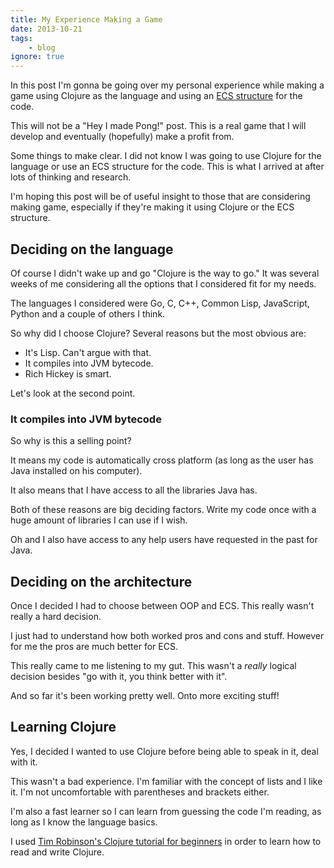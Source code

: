 ```yaml
---
title: My Experience Making a Game
date: 2013-10-21
tags:
    - blog
ignore: true
---
```

In this post I'm gonna be going over my personal experience while making a game using Clojure as the language and using an [ECS structure](https://en.wikipedia.org/wiki/Entity_component_system) for the code.

This will not be a "Hey I made Pong!" post. This is a real game that I will develop and eventually (hopefully) make a profit from.

Some things to make clear. I did not know I was going to use Clojure for the language or use an ECS structure for the code. This is what I arrived at after lots of thinking and research.

I'm hoping this post will be of useful insight to those that are considering making game, especially if they're making it using Clojure or the ECS structure.

## Deciding on the language

Of course I didn't wake up and go "Clojure is the way to go." It was several weeks of me considering all the options that I considered fit for my needs.

The languages I considered were Go, C, C++, Common Lisp, JavaScript, Python and a couple of others I think.

So why did I choose Clojure? Several reasons but the most obvious are:

- It's Lisp. Can't argue with that.
- It compiles into JVM bytecode.
- Rich Hickey is smart.

Let's look at the second point.

### It compiles into JVM bytecode

So why is this a selling point?

It means my code is automatically cross platform (as long as the user has Java installed on his computer).

It also means that I have access to all the libraries Java has.

Both of these reasons are big deciding factors. Write my code once with a huge amount of libraries I can use if I wish.

Oh and I also have access to any help users have requested in the past for Java.

## Deciding on the architecture

Once I decided I had to choose between OOP and ECS. This really wasn't really a hard decision.

I just had to understand how both worked pros and cons and stuff. However for me the pros are much better for ECS.

This really came to me listening to my gut. This wasn't a *really* logical decision besides "go with it, you think better with it".

And so far it's been working pretty well. Onto more exciting stuff!

## Learning Clojure

Yes, I decided I wanted to use Clojure before being able to speak in it, deal with it.

This wasn't a bad experience. I'm familiar with the concept of lists and I like it. I'm not uncomfortable with parentheses and brackets either.

I'm also a fast learner so I can learn from guessing the code I'm reading, as long as I know the language basics.

I used [Tim Robinson's Clojure tutorial for beginners](http://blackstag.com/blog.posting?id=5) in order to learn how to read and write Clojure.
